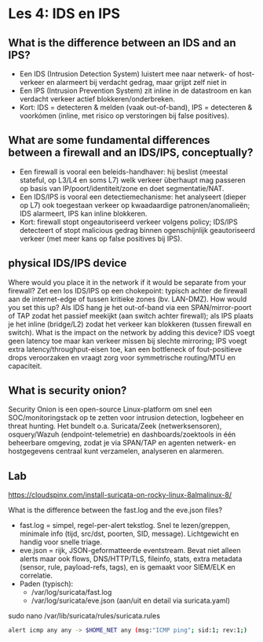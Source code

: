 # Les 4: IDS en IPS

## What is the difference between an IDS and an IPS?

- Een IDS (Intrusion Detection System) luistert mee naar netwerk- of host-verkeer en alarmeert bij verdacht gedrag, maar grijpt zelf niet in
- Een IPS (Intrusion Prevention System) zit inline in de datastroom en kan verdacht verkeer actief blokkeren/onderbreken.
- Kort: IDS = detecteren & melden (vaak out-of-band), IPS = detecteren & voorkómen (inline, met risico op verstoringen bij false positives).

## What are some fundamental differences between a firewall and an IDS/IPS, conceptually?

- Een firewall is vooral een beleids-handhaver: hij beslist (meestal stateful, op L3/L4 en soms L7) welk verkeer überhaupt mag passeren op basis van IP/poort/identiteit/zone en doet segmentatie/NAT.
- Een IDS/IPS is vooral een detectiemechanisme: het analyseert (dieper op L7) ook toegestaan verkeer op kwaadaardige patronen/anomalieën; IDS alarmeert, IPS kan inline blokkeren.
- Kort: firewall stopt ongeautoriseerd verkeer volgens policy; IDS/IPS detecteert of stopt malicious gedrag binnen ogenschijnlijk geautoriseerd verkeer (met meer kans op false positives bij IPS).

## physical IDS/IPS device

Where would you place it in the network if it would be separate from your firewall?
Zet een los IDS/IPS op een chokepoint: typisch achter de firewall aan de internet-edge of tussen kritieke zones (bv. LAN-DMZ).
How would you set this up?
Als IDS hang je het out-of-band via een SPAN/mirror-poort of TAP zodat het passief meekijkt (aan switch achter firewall); als IPS plaats je het inline (bridge/L2) zodat het verkeer kan blokkeren (tussen firewall en switch).
What is the impact on the network by adding this device?
IDS voegt geen latency toe maar kan verkeer missen bij slechte mirroring; IPS voegt extra latency/throughput-eisen toe, kan een bottleneck of fout-positieve drops veroorzaken en vraagt zorg voor symmetrische routing/MTU en capaciteit.

## What is security onion?

Security Onion is een open-source Linux-platform om snel een SOC/monitoringstack op te zetten voor intrusion detection, logbeheer en threat hunting. Het bundelt o.a. Suricata/Zeek (netwerksensoren), osquery/Wazuh (endpoint-telemetrie) en dashboards/zoektools in één beheerbare omgeving, zodat je via SPAN/TAP en agenten netwerk- en hostgegevens centraal kunt verzamelen, analyseren en alarmeren.

## Lab

https://cloudspinx.com/install-suricata-on-rocky-linux-8almalinux-8/

What is the difference between the fast.log and the eve.json files?

- fast.log = simpel, regel-per-alert tekstlog. Snel te lezen/greppen, minimale info (tijd, src/dst, poorten, SID, message). Lichtgewicht en handig voor snelle triage.
- eve.json = rijk, JSON-geformatteerde eventstream. Bevat niet alleen alerts maar ook flows, DNS/HTTP/TLS, fileinfo, stats, extra metadata (sensor, rule, payload-refs, tags), en is gemaakt voor SIEM/ELK en correlatie.
- Paden (typisch):
  - /var/log/suricata/fast.log
  - /var/log/suricata/eve.json (aan/uit en detail via suricata.yaml)

sudo nano /var/lib/suricata/rules/suricata.rules

```bash
alert icmp any any -> $HOME_NET any (msg:"ICMP ping"; sid:1; rev:1;)
```
